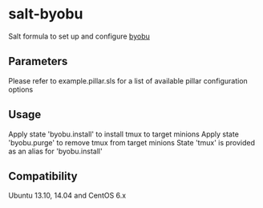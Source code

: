 salt-byobu
==========

Salt formula to set up and configure [byobu](http://byobu.co)

Parameters
------------
Please refer to example.pillar.sls for a list of available pillar configuration options

Usage
-----
Apply state 'byobu.install' to install tmux to target minions
Apply state 'byobu.purge' to remove tmux from target minions
State 'tmux' is provided as an alias for 'byobu.install'

Compatibility
-------------
Ubuntu 13.10, 14.04 and CentOS 6.x

